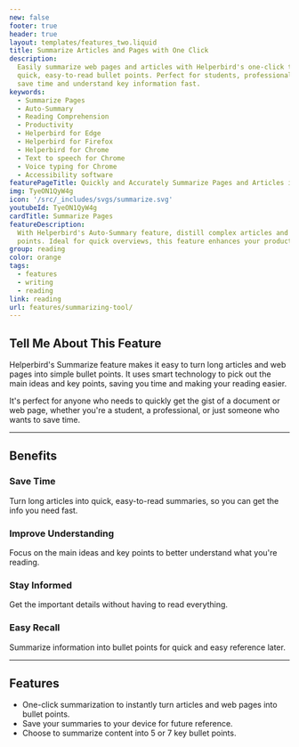 ```yaml
---
new: false
footer: true
header: true
layout: templates/features_two.liquid
title: Summarize Articles and Pages with One Click
description:
  Easily summarize web pages and articles with Helperbird's one-click tool. Turn long texts into
  quick, easy-to-read bullet points. Perfect for students, professionals, and anyone who wants to
  save time and understand key information fast.
keywords:
  - Summarize Pages
  - Auto-Summary
  - Reading Comprehension
  - Productivity
  - Helperbird for Edge
  - Helperbird for Firefox
  - Helperbird for Chrome
  - Text to speech for Chrome
  - Voice typing for Chrome
  - Accessibility software
featurePageTitle: Quickly and Accurately Summarize Pages and Articles in a Click
img: TyeON1QyW4g
icon: '/src/_includes/svgs/summarize.svg'
youtubeId: TyeON1QyW4g
cardTitle: Summarize Pages
featureDescription:
  With Helperbird's Auto-Summary feature, distill complex articles and web pages into key bullet
  points. Ideal for quick overviews, this feature enhances your productivity and comprehension.
group: reading
color: orange
tags:
  - features
  - writing
  - reading
link: reading
url: features/summarizing-tool/
---
```


## Tell Me About This Feature

Helperbird's Summarize feature makes it easy to turn long articles and web pages into simple bullet
points. It uses smart technology to pick out the main ideas and key points, saving you time and
making your reading easier.

It's perfect for anyone who needs to quickly get the gist of a document or web page, whether you're
a student, a professional, or just someone who wants to save time.

---

## Benefits

### Save Time

Turn long articles into quick, easy-to-read summaries, so you can get the info you need fast.

### Improve Understanding

Focus on the main ideas and key points to better understand what you're reading.

### Stay Informed

Get the important details without having to read everything.

### Easy Recall

Summarize information into bullet points for quick and easy reference later.

---

## Features

- One-click summarization to instantly turn articles and web pages into bullet points.
- Save your summaries to your device for future reference.
- Choose to summarize content into 5 or 7 key bullet points.

